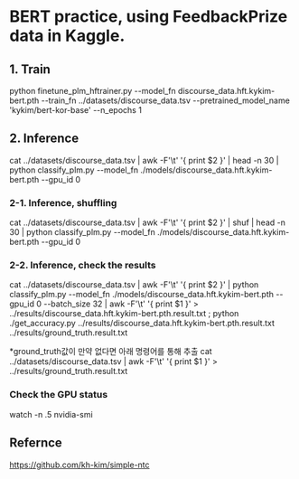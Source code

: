 # BERT practice, using FeedbackPrize data in Kaggle.

## 1. Train
python finetune_plm_hftrainer.py --model_fn discourse_data.hft.kykim-bert.pth --train_fn ../datasets/discourse_data.tsv --pretrained_model_name 'kykim/bert-kor-base' --n_epochs 1

## 2. Inference
cat ../datasets/discourse_data.tsv | awk -F'\t' '{ print $2 }' | head -n 30 | python classify_plm.py --model_fn ./models/discourse_data.hft.kykim-bert.pth --gpu_id 0
### 2-1. Inference, shuffling
cat ../datasets/discourse_data.tsv | awk -F'\t' '{ print $2 }' | shuf | head -n 30 | python classify_plm.py --model_fn ./models/discourse_data.hft.kykim-bert.pth --gpu_id 0
### 2-2. Inference, check the results
cat ../datasets/discourse_data.tsv | awk -F'\t' '{ print $2 }' | python classify_plm.py --model_fn ./models/discourse_data.hft.kykim-bert.pth --gpu_id 0 --batch_size 32 | awk -F'\t' '{ print $1 }' > ../results/discourse_data.hft.kykim-bert.pth.result.txt ; python ./get_accuracy.py ../results/discourse_data.hft.kykim-bert.pth.result.txt ../results/ground_truth.result.txt

*ground_truth값이 만약 없다면 아래 명령어를 통해 추출
cat ../datasets/discourse_data.tsv | awk -F'\t' '{ print $1 }' > ../results/ground_truth.result.txt

### Check the GPU status
watch -n .5 nvidia-smi

## Refernce
https://github.com/kh-kim/simple-ntc